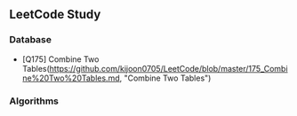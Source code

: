 ## LeetCode Study

 
### Database

- [Q175] Combine Two Tables(https://github.com/kijoon0705/LeetCode/blob/master/175_Combine%20Two%20Tables.md, "Combine Two Tables")

### Algorithms
